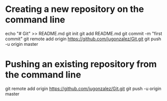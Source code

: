 
Creating a new repository on the command line
======
echo "# Git" >> README.md
git init
git add README.md
git commit -m "first commit"
git remote add origin https://github.com/jugonzalez/Git.git
git push -u origin master


Pushing an existing repository from the command line
======
git remote add origin https://github.com/jugonzalez/Git.git
git push -u origin master
